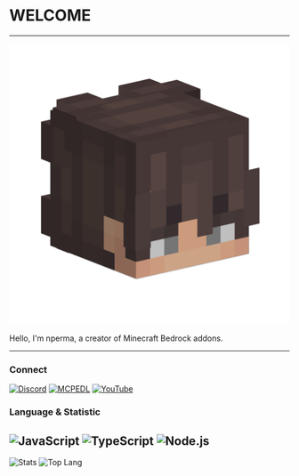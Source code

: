 # WELCOME
-----------------------

<img src="avatarHead.png">

Hello, I'm nperma, a creator of Minecraft Bedrock addons.

----------------------

### Connect

[![Discord](https://img.shields.io/badge/Discord-7289DA?style=for-the-badge&logo=discord&logoColor=white)](https://discord.com/invite/8ferx5wyAB)
[![MCPEDL](https://img.shields.io/badge/MCPEDL-000000?style=for-the-badge&logo=minecraft&logoColor=white)](https://mcpedl.com/user/nperma/)
[![YouTube](https://img.shields.io/badge/YouTube-FF0000?style=for-the-badge&logo=youtube&logoColor=white)](https://www.youtube.com/user/Nperma)

### Language & Statistic
![JavaScript](https://img.shields.io/badge/JavaScript-F7DF1E?style=for-the-badge&logo=javascript&logoColor=black) ![TypeScript](https://img.shields.io/badge/TypeScript-007ACC?style=for-the-badge&logo=typescript&logoColor=white) ![Node.js](https://img.shields.io/badge/Node.js-43853D?style=for-the-badge&logo=node.js&logoColor=white)
---------------------------
![Stats](https://github-readme-stats.vercel.app/api?username=nperma&theme=transparent) ![Top Lang](https://github-readme-stats.vercel.app/api/top-langs/?username=nperma&layout=compact&theme=transparent)
